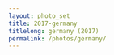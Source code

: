 ```yaml
---
layout: photo_set
title: 2017-germany
titlelong: germany (2017)
permalink: /photos/germany/
---
```

